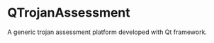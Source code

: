 QTrojanAssessment
=================

A generic trojan assessment platform developed with Qt framework.
